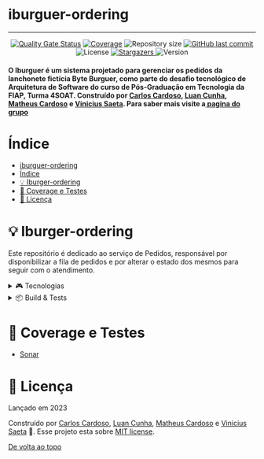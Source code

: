 # iburguer-ordering

<!-- Permite  a funcionalidade de voltar ao topo -->
<a id="topo"></a>
___________________________________________________

<!-- Informações visuais do projeto -->
<div align="center">
    <a href="https://sonarcloud.io/summary/new_code?id=FIAP-G04_iburguer-ordering"><img src="https://sonarcloud.io/api/project_badges/measure?project=FIAP-G04_iburguer-ordering&amp;metric=alert_status" alt="Quality Gate Status"></a>
    <a href="https://sonarcloud.io/summary/new_code?id=FIAP-G04_iburguer-ordering"><img src="https://sonarcloud.io/api/project_badges/measure?project=FIAP-G04_iburguer-ordering&amp;metric=coverage" alt="Coverage"></a>
    <img alt="Repository size" src="https://img.shields.io/github/repo-size/FIAP-G04/iburguer-ordering?color=009bd9">
    <a href="https://github.com/FIAP-G04/iburguer-ordering/commits/main">
        <img alt="GitHub last commit" src="https://img.shields.io/github/last-commit/FIAP-G04/iburguer-ordering?color=009bd9">
    </a>
    <img alt="License" src="https://img.shields.io/badge/license-MIT-009db9">
    <a href="https://github.com/FIAP-G04/iburguer-ordering/stargazers">
        <img alt="Stargazers" src="https://img.shields.io/github/stars/FIAP-G04/iburguer-ordering?color=009db9&logo=github">
    </a>
    <img alt="Version" src="https://img.shields.io/badge/Version-8.0-3B19E5?logo=dotnet" />
</div>

<!-- Breve descrição sobre o projeto -->

<div align="left">
  <h4>O Iburguer é um sistema projetado para gerenciar os pedidos da lanchonete fictícia Byte Burguer, como parte do desafio tecnológico de Arquitetura de Software do curso de Pós-Graduação em Tecnologia da FIAP, Turma 4SOAT. Construído por <a href="https://github.com/CarlosEduAC">Carlos Cardoso</a>, <a href="https://github.com/LuanPCunha">Luan Cunha</a>, <a href="https://github.com/matheusantonio">Matheus Cardoso</a> e <a href="https://github.com/vinisaeta">Vinicius Saeta</a>. Para saber mais visite a<a href="https://github.com/FIAP-G04"> pagina do grupo</a>
  </h4>
</div>

# Índice

- [iburguer-ordering](#iburguer-ordering)
- [Índice](#índice)
- [💡 Iburger-ordering](#-iburger-ordering)
- [🔎 Coverage e Testes](#-coverage-e-testes)
- [📕 Licença](#-licença)

<a id="API"></a>

# 💡 Iburger-ordering

Este repositório é dedicado ao serviço de Pedidos, responsável por disponibilizar a fila de pedidos e por alterar o estado dos mesmos para seguir com o atendimento.
<details>
<summary>🎮 Tecnologias</summary>

---

Esse projeto foi feito utilizando as seguintes tecnologias:

- [C#](https://learn.microsoft.com/pt-br/dotnet/csharp/)
- [.NET 8.0](https://dotnet.microsoft.com/en-us/download/dotnet/8.0)
- [PostgreSQL](https://www.postgresql.org/)
- [Docker](https://www.docker.com/)
- [Kubernetes](https://kubernetes.io/pt-br/)
- [Helm](https://helm.sh/)
- [Minikube](https://minikube.sigs.k8s.io/docs/)
- [Swagger](https://swagger.io/)
- [K6](https://k6.io/)</details>

<details>
<summary>📦 Build & Tests</summary>

---

| CI/CD | Status |
| --- | --- |
| Build & Unit Tests | [![.NET Build and Test](https://github.com/FIAP-G04/iburguer-ordering/actions/workflows/quality-gate.yml/badge.svg)](https://github.com/FIAP-G04/iburguer-ordering/actions/workflows/quality-gate.yml)

</details>

<a id="Teste"></a>

# 🔎 Coverage e Testes

- [Sonar](https://sonarcloud.io/summary/overall?id=FIAP-G04_iburguer-ordering)

<a id="Licenca"></a>

# 📕 Licença

Lançado em 2023

Construído por [Carlos Cardoso](https://github.com/CarlosEduAC), [Luan Cunha](https://github.com/LuanPCunha), [Matheus Cardoso](https://github.com/matheusantonio) e [Vinicius Saeta](https://github.com/vinisaeta) 🚀.
Esse projeto esta sobre [MIT license](./LICENSE).

[De volta ao topo](#topo)
